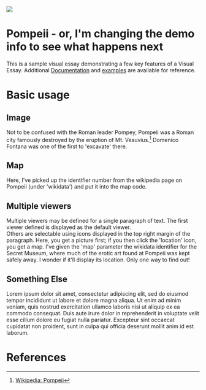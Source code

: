 <a href="https://juncture-digital.org"><img src="https://juncture-digital.org/images/ve-button.png"></a>

<param ve-config 
       title="SG Test: Pompeii"
       author="SG"
       banner="https://iiif.juncture-digital.org/banner/?url=https://upload.wikimedia.org/wikipedia/commons/a/a1/Garden_pompei_site.jpeg" 
       layout="vertical">

<!-- Entities discussed throughout the essay are typically defined before the essay text and
     are thus available in all text.  Entity identifiers (QIDs) can be found in either
     Wikipedia or Wikidata (https://www.wikidata.org)> -->
<param ve-entity eid="Q125414"> <!-- Pompey -->
<param ve-entity eid="Q336806"> <!-- Domenico Fontana -->
<param ve-entity eid="Q43332"> <!-- Pompeii -->
<param ve-entity eid="Q36600"> <!-- The Hague -->
<param ve-entity eid="Q3523"><!-- The Secret Museum -->
<param ve-entity eid="Q524"><!-- Mt. Vesuvius -->

# Pompeii - or, I'm changing the demo info to see what happens next

This is a sample visual essay demonstrating a few key features of a Visual Essay. Additional [Documentation](https://github.com/JSTOR-Labs/juncture/wiki) and [examples](https://jstor-labs.github.io/juncture-examples) are available for reference.
<param ve-image 
       url="https://upload.wikimedia.org/wikipedia/commons/7/7b/Via_dell%27Abbondanza_1.JPG">

# Basic usage

## Image

Not to be confused with the Roman leader Pompey, Pompeii was a Roman city famously destroyed by the eruption of Mt. Vesuvius.[^1] Domenico Fontana was one of the first to 'excavate' there.
<param ve-image 
       label="An Atrium at Pompeii" 
       description="Photo from Wikicommons" 
       license="public domain" 
       url="https://upload.wikimedia.org/wikipedia/commons/3/32/Atrium%2C_Pompeii_%2814978508290%29.jpg">

## Map

Here, I've picked up the identifier number from the wikipedia page on Pompeii (under 'wikidata') and put it into the map code.
<param ve-map center="Q43332" zoom="13" prefer-geojson>

## Multiple viewers

Multiple viewers may be defined for a single paragraph of text.  The first viewer defined is displayed as the default viewer.  
Others are selectable using icons displayed in the top right margin of the paragraph. Here, you get a picture first; if you then click the 'location' icon, you get a map. I've given the 'map' parameter the wikidata identifier for the Secret Museum, where much of the erotic art found at Pompeii was kept safely away. I wonder if it'll display its location. Only one way to find out!
<param ve-image 
       url="https://upload.wikimedia.org/wikipedia/commons/5/56/Pan_copulating_with_goat_1.JPG">
<param ve-map center="Q3523" zoom="11">
<param ve-compare curtain url="https://raw.githubusercontent.com/shawngraham/demo/master/before.jpg" label="thing I found">
<param ve-compare url="https://raw.githubusercontent.com/shawngraham/demo/master/after.jpg" label="other thing I found">

## Something Else

Lorem ipsum dolor sit amet, consectetur adipiscing elit, sed do eiusmod tempor incididunt ut labore et dolore magna aliqua. Ut enim ad minim veniam, quis nostrud exercitation ullamco laboris nisi ut aliquip ex ea commodo consequat. Duis aute irure dolor in reprehenderit in voluptate velit esse cillum dolore eu fugiat nulla pariatur. Excepteur sint occaecat cupidatat non proident, sunt in culpa qui officia deserunt mollit anim id est laborum.
<param ve-compare curtain url="https://upload.wikimedia.org/wikipedia/commons/b/bf/Bee_hummingbird_%28Mellisuga_helenae%29_immature_male.jpg" label="Bee hummingbird (Mellisuga helenae) immature male">
<param ve-compare url="https://upload.wikimedia.org/wikipedia/commons/a/ac/European_roller_%28Coracias_garrulus%29_2.jpg" label="European roller (Coracias garrulus)">
<param ve-compare url="https://upload.wikimedia.org/wikipedia/commons/9/98/Picoides_pubescens_f_CTB.jpg" label="Picoides pubescens">


# References

[^1]: [Wikipedia: Pompeii](https://en.wikipedia.org/wiki/Pompeii)
